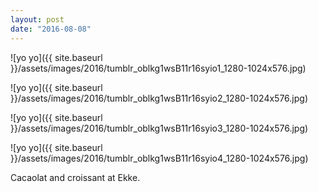 ```yaml
---
layout: post
date: "2016-08-08"
---
```


![yo yo]({{ site.baseurl }}/assets/images/2016/tumblr_oblkg1wsB11r16syio1_1280-1024x576.jpg)

![yo yo]({{ site.baseurl }}/assets/images/2016/tumblr_oblkg1wsB11r16syio2_1280-1024x576.jpg)

![yo yo]({{ site.baseurl }}/assets/images/2016/tumblr_oblkg1wsB11r16syio3_1280-1024x576.jpg)

![yo yo]({{ site.baseurl }}/assets/images/2016/tumblr_oblkg1wsB11r16syio4_1280-1024x576.jpg)

Cacaolat and croissant at Ekke.
